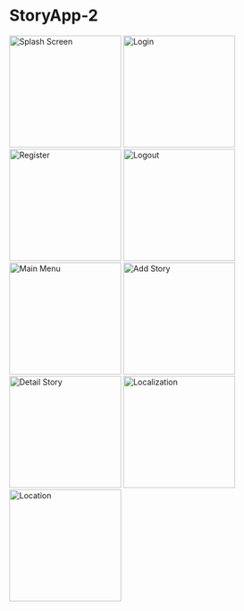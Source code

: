 # StoryApp-2

<img src="https://github.com/deviliadc/StoryApp-1/assets/103621728/419f1514-4337-4ba0-a9cd-21a49ee29691" alt="Splash Screen" width="200rm">
<img src="https://github.com/deviliadc/StoryApp-2/assets/103621728/ab445f34-60fe-4ecb-a849-15469d624819" alt="Login" width="200rm">
<img src="https://github.com/deviliadc/StoryApp-2/assets/103621728/f36e62a7-8e94-4d7a-9612-e3347a40c6ab" alt="Register" width="200rm">
<img src="https://github.com/deviliadc/StoryApp-2/assets/103621728/b5fb80c9-7994-4abf-8740-513d9f53b789" alt="Logout" width="200rm">
<img src="https://github.com/deviliadc/StoryApp-2/assets/103621728/42356280-2372-4bb3-bd8f-7e5efcdbeff9" alt="Main Menu" width="200rm">
<img src="https://github.com/deviliadc/StoryApp-2/assets/103621728/ea7577b7-714a-4cee-a719-5185e2ef5da5" alt="Add Story" width="200rm">
<img src="https://github.com/deviliadc/StoryApp-2/assets/103621728/5a3d19a9-57fe-468d-a944-2267ca383d5c" alt="Detail Story" width="200rm">
<img src="https://github.com/deviliadc/StoryApp-2/assets/103621728/845eb8ee-eb6a-422a-ae7c-386ba8ac1f88" alt="Localization" width="200rm">
<img src="https://github.com/deviliadc/StoryApp-2/assets/103621728/2097836e-1b41-4e7a-aad1-f945174eff02" alt="Location" width="200rm">
